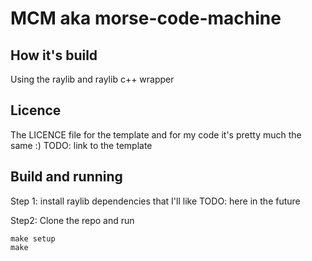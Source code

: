 # MCM aka morse-code-machine

## How it's build

Using the raylib and raylib c++ wrapper

## Licence

The LICENCE file for the template and for my code it's pretty much the same :)
TODO: link to the template

## Build and running

Step 1: install raylib dependencies that I'll like TODO: here in the future

Step2: Clone the repo and run

```
make setup
make
```
